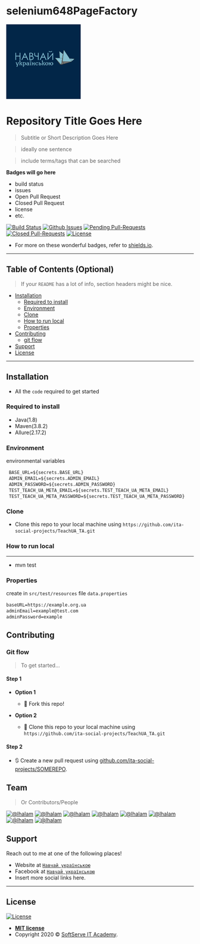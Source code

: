 # selenium648PageFactory
<a href="https://softserve.academy/"><img src="https://github.com/ita-social-projects/TeachUA/blob/main/images/logo.png" title="SoftServe IT Academy" alt="SoftServe IT Academy"></a>

# Repository Title Goes Here

> Subtitle or Short Description Goes Here

> ideally one sentence

> include terms/tags that can be searched

**Badges will go here**
- build status
- issues 
- Open Pull Request
- Closed Pull Request
- license
- etc.

[![Build Status](https://img.shields.io/github/workflow/status/ita-social-projects/TeachUA_TA/allure-testng-maven)](https://github.com/ita-social-projects/TeachUA_TA/actions/workflows/allure-testng-maven.yml)
[![Github Issues](https://img.shields.io/github/issues/ita-social-projects/TeachUA_TA)](https://github.com/ita-social-projects/TeachUA_TA/issues)
[![Pending Pull-Requests](https://img.shields.io/github/issues-pr/ita-social-projects/TeachUA_TA)](https://github.com/ita-social-projects/TeachUA_TA/pulls)
[![Closed Pull-Requests](https://img.shields.io/github/issues-pr-closed/ita-social-projects/TeachUA_TA)](https://github.com/ita-social-projects/TeachUA_TA/pulls?q=is%3Apr+is%3Aclosed)
[![License](https://img.shields.io/github/license/ita-social-projects/TeachUA_TA)](http://badges.mit-license.org)


- For more on these wonderful  badges, refer to <a href="https://shields.io/" target="_blank">shields.io</a>.

---

## Table of Contents (Optional)

> If your `README` has a lot of info, section headers might be nice.

- [Installation](#installation)
  - [Required to install](#Required-to-install)
  - [Environment](#Environment)
  - [Clone](#Clone)
  - [How to run local](#How-to-run-local)
  - [Properties](#Properties)
- [Contributing](#contributing)
  - [git flow](#git-flow)
- [Support](#support)
- [License](#license)

---

## Installation

- All the `code` required to get started

### Required to install
* Java(1.8)
* Maven(3.8.2)
* Allure(2.17.2)

### Environment
environmental variables
```properties
 BASE_URL=${secrets.BASE_URL}
 ADMIN_EMAIL=${secrets.ADMIN_EMAIL}
 ADMIN_PASSWORD=${secrets.ADMIN_PASSWORD}
 TEST_TEACH_UA_META_EMAIL=${secrets.TEST_TEACH_UA_META_EMAIL}
 TEST_TEACH_UA_META_PASSWORD=${secrets.TEST_TEACH_UA_META_PASSWORD}
```

### Clone

- Clone this repo to your local machine using `https://github.com/ita-social-projects/TeachUA_TA.git`

### How to run local
---
- mvn test
### Properties

create in `src/test/resources` file  `data.properties`

```
baseURL=https://example.org.ua
adminEmail=example@test.com
adminPassword=example
```


## Contributing

### Git flow
> To get started...
#### Step 1

- **Option 1**
    - 🍴 Fork this repo!

- **Option 2**
    - 👯 Clone this repo to your local machine using `https://github.com/ita-social-projects/TeachUA_TA.git`

#### Step 2

- 🔃 Create a new pull request using <a href="https://github.com/ita-social-projects/TeachUA_TA/compare/" target="_blank">github.com/ita-social-projects/SOMEREPO</a>.

## Team

> Or Contributors/People
> 
[![@lhalam](https://avatars3.githubusercontent.com/u/3837059?s=100&v=4)](https://github.com/Mykhailo5)
[![@lhalam](https://avatars.githubusercontent.com/u/89529887?s=100&v=4)](https://github.com/vy1989)
[![@lhalam](https://avatars.githubusercontent.com/u/39509993?s=100&v=4)](https://github.com/AndriyBarskyi)
[![@lhalam](https://avatars.githubusercontent.com/u/51734891?s=100&v=4)](https://github.com/nataskrypak)
[![@lhalam](https://avatars.githubusercontent.com/u/44065623?s=100&v=4)](https://github.com/Nadya101) 
[![@lhalam](https://avatars.githubusercontent.com/u/81072407?s=100&v=4)](https://github.com/andriy66)
[![@lhalam](https://avatars.githubusercontent.com/u/62646603?s=100&v=4)](https://github.com/Pidstavskiy)
[![@lhalam](https://avatars3.githubusercontent.com/u/3837059?s=100&v=4)](https://github.com/MakKeywa)  

## Support

Reach out to me at one of the following places!

- Website at <a href="https://speak-ukrainian.org.ua/" target="_blank">`Навчай українською`</a>
- Facebook at <a href="https://www.facebook.com/teach.in.ukrainian
" target="_blank">`Навчай українською`</a>
- Insert more social links here.

---

## License

[![License](http://img.shields.io/:license-mit-blue.svg?style=flat-square)](http://badges.mit-license.org)

- **[MIT license](http://opensource.org/licenses/mit-license.php)**
- Copyright 2020 © <a href="https://softserve.academy/" target="_blank"> SoftServe IT Academy</a>.

